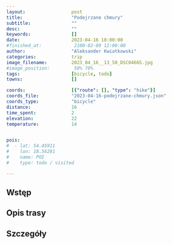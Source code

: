 ```yaml
---
layout:                 post
title:                  "Podejrzane chmury"
subtitle:               ""
desc:                   ""
keywords:               []
date:                   2023-04-16 18:00:00
#finished_at:            2100-02-09 12:00:00
author:                 "Aleksander Kwiatkowski"
categories:             trip
image_filename:         2023_04_16__13_50_DSC04665.jpg
#image_position:         50% 70%
tags:                   [bicycle, todo]
towns:                  []

coords:                 [{"route": [], "type": "hike"}]
coords_file:            "2023-04-16-podejrzane-chmury.json"
coords_type:            "bicycle"
distance:               16
time_spent:             2
elevation:              22
temperature:            14


pois:
#  - lat: 54.45911
#    lon: 18.56281
#    name: POI
#    type: todo / visited

---
```



## Wstęp

## Opis trasy

<div class="strava-embed-placeholder" data-embed-type="activity" data-embed-id="8901617066"></div><script src="https://strava-embeds.com/embed.js"></script>

## Szczegóły
